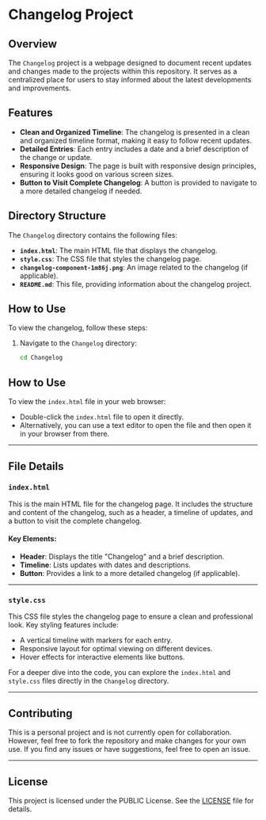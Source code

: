 # Changelog Project

## Overview

The `Changelog` project is a webpage designed to document recent updates and changes made to the projects within this repository. It serves as a centralized place for users to stay informed about the latest developments and improvements.

## Features

- **Clean and Organized Timeline**: The changelog is presented in a clean and organized timeline format, making it easy to follow recent updates.
- **Detailed Entries**: Each entry includes a date and a brief description of the change or update.
- **Responsive Design**: The page is built with responsive design principles, ensuring it looks good on various screen sizes.
- **Button to Visit Complete Changelog**: A button is provided to navigate to a more detailed changelog if needed.

## Directory Structure

The `Changelog` directory contains the following files:

- **`index.html`**: The main HTML file that displays the changelog.
- **`style.css`**: The CSS file that styles the changelog page.
- **`changelog-component-1m86j.png`**: An image related to the changelog (if applicable).
- **`README.md`**: This file, providing information about the changelog project.

## How to Use

To view the changelog, follow these steps:

1. Navigate to the `Changelog` directory:
   ```bash
   cd Changelog

## How to Use

To view the `index.html` file in your web browser:

- Double-click the `index.html` file to open it directly.
- Alternatively, you can use a text editor to open the file and then open it in your browser from there.

---

## File Details

### `index.html`

This is the main HTML file for the changelog page. It includes the structure and content of the changelog, such as a header, a timeline of updates, and a button to visit the complete changelog.

#### Key Elements:
- **Header**: Displays the title "Changelog" and a brief description.
- **Timeline**: Lists updates with dates and descriptions.
- **Button**: Provides a link to a more detailed changelog (if applicable).

---

### `style.css`

This CSS file styles the changelog page to ensure a clean and professional look. Key styling features include:

- A vertical timeline with markers for each entry.
- Responsive layout for optimal viewing on different devices.
- Hover effects for interactive elements like buttons.

For a deeper dive into the code, you can explore the `index.html` and `style.css` files directly in the `Changelog` directory.

---

## Contributing

This is a personal project and is not currently open for collaboration. However, feel free to fork the repository and make changes for your own use. If you find any issues or have suggestions, feel free to open an issue.

---

## License

This project is licensed under the PUBLIC License. See the [LICENSE](../../LICENSE) file for details.
